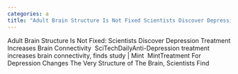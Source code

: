 ```yaml
---
categories: a
title: "Adult Brain Structure Is Not Fixed Scientists Discover Depression Treatment Increases Brain Connectivity  SciTechDaily"
---
```

Adult Brain Structure Is Not Fixed: Scientists Discover Depression Treatment Increases Brain Connectivity&nbsp;&nbsp;SciTechDailyAnti-Depression treatment increases brain connectivity, finds study | Mint&nbsp;&nbsp;MintTreatment For Depression Changes The Very Structure of The Brain, Scientists Find